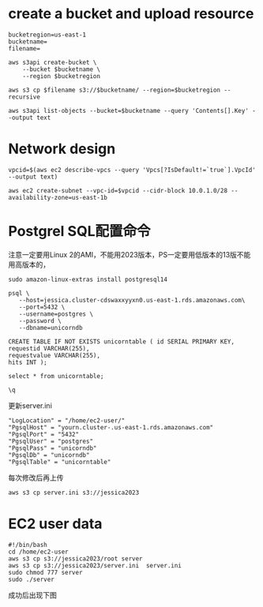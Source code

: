 
# create a bucket and upload resource
```
bucketregion=us-east-1
bucketname=
filename=
```
```
aws s3api create-bucket \
    --bucket $bucketname \
    --region $bucketregion
```
```
aws s3 cp $filename s3://$bucketname/ --region=$bucketregion --recursive
```

```
aws s3api list-objects --bucket=$bucketname --query 'Contents[].Key' --output text
```
# Network design
```
vpcid=$(aws ec2 describe-vpcs --query 'Vpcs[?IsDefault!=`true`].VpcId' --output text)
```

```
aws ec2 create-subnet --vpc-id=$vpcid --cidr-block 10.0.1.0/28 --availability-zone=us-east-1b

```


# Postgrel SQL配置命令
注意一定要用Linux 2的AMI，不能用2023版本，PS一定要用低版本的13版不能用高版本的，
```
sudo amazon-linux-extras install postgresql14
```
```
psql \
   --host=jessica.cluster-cdswaxxyyxn0.us-east-1.rds.amazonaws.com\
   --port=5432 \
   --username=postgres \
   --password \
   --dbname=unicorndb

```
```
CREATE TABLE IF NOT EXISTS unicorntable ( id SERIAL PRIMARY KEY,
requestid VARCHAR(255),
requestvalue VARCHAR(255),
hits INT );
```
```
select * from unicorntable;
```
```
\q
```
更新server.ini
```
"LogLocation" = "/home/ec2-user/"
"PgsqlHost" = "yourn.cluster-.us-east-1.rds.amazonaws.com"
"PgsqlPort" = "5432"
"PgsqlUser" = "postgres"
"PgsqlPass" = "unicorndb"
"PgsqlDb" = "unicorndb"
"PgsqlTable" = "unicorntable"
```

每次修改后再上传
```
aws s3 cp server.ini s3://jessica2023
```


# EC2 user data
```
#!/bin/bash
cd /home/ec2-user
aws s3 cp s3://jessica2023/root server
aws s3 cp s3://jessica2023/server.ini  server.ini
sudo chmod 777 server
sudo ./server
```
成功后出现下图
